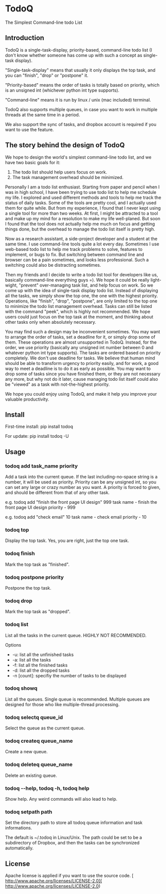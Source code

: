 # TodoQ

The Simplest Command-line todo List

## Introduction

TodoQ is a single-task-display, priority-based, command-line todo list (I don't know whether someone has come up with such a concept as 
single-task display).

"Single-task-display" means that usually it only displays the top task, and you can "finish", "drop" or "postpone" it.

"Priority-based" means the order of tasks is totally based on priority, which is an unsigned int (whichever python int type supports).

"Command-line" means it is run by linux / unix (mac included) terminal.

TodoQ also supports multiple queues, in case you want to work in multiple threads at the same time in a period.

We also support the sync of tasks, and dropbox account is required if you want to use the feature.

## The story behind the design of TodoQ

We hope to design the world's simplest command-line todo list, and we have two basic goals for it:
1. The todo list should help users focus on work.
2. The task management overhead should be minimized.

Personally I am a todo list enthusiast. Starting from paper and pencil when I was in high school, I have been trying to use
todo list to help me schedule my life. I explored and used different methods and tools to help me track the status of
daily tasks. Some of the tools are pretty cool, and I actually used them for quite while. But from my experience, I found that I
never kept using a single tool for more than two weeks. At first, I might be attracted to a tool and make up my mind for a resolution
to make my life well-planed. But soon I found that the tool does not actually help me much on focus and getting things done, but the
overhead to manage the todo list itself is pretty high.

Now as a research assistant, a side-project developer and a student at the same time. I use command-line tools quite a lot every day.
Sometimes I use web-based todo list to help me track problems to solve, features to implement, or bugs to fix. But switching between
command line and browser can be a pain sometimes, and looks less professional. Such a switching could also be distracting sometimes.

Then my friends and I decide to write a todo list tool for developers like us, basically command-line everything guys =). We hope it 
could be really light-wight, "prevent" over-managing task list, and help focus on work. So we come up with the idea of single-task
display todo list. Instead of displaying all the tasks, we simply show the top one, the one with the highest priority. Operations,
like "finish", "drop", "postpone", are only limited to the top one to minimize the todo list management overhead. Tasks can still be
listed with the command "peek", which is highly not recommended. We hope users could just focus on the top task at the moment, and thinking
about other tasks only when absolutely necessary.

You may find such a design may be inconvenient sometimes. You may want to arrange the order of tasks, set a deadline for it, or simply drop
some of them. These operations are almost unsupported in TodoQ. Instead, for the order, we use priority (basically any unsigned int number between
0 and whatever python int type supports). The tasks are ordered based on priority completely. We don't use deadline for tasks. We believe that
human mind should be able to transform urgency to priority easily, and for work, a good way to meet a deadline is to do it as early as possible.
You may want to drop some of tasks since you have finished them, or they are not necessary any more, but why not do it later, cause managing todo
list itself could also be "viewed" as a task with not-the-highest priority.

We hope you could enjoy using TodoQ, and make it help you improve your valuable productivity.

 
## Install

First-time install:
pip install todoq

For update:
pip install todoq -U


## Usage

### todoq add task\_name priority

Add a task into the current queue. If the last including-no-space string is a number, it will be used as priority.
Priority can be any unsigned int, so you can set any large or crazy number as you want. A priority is forced to given,
and should be different from that of any other task.

e.g. 
todoq add "finish the front page UI design" 999
task name - finish the front page UI design
priority - 999

e.g. 
todoq add "check email" 10
task name - check email
priority - 10


### todoq top

Display the top task. Yes, you are right, just the top one task.

### todoq finish

Mark the top task as "finished".

### todoq postpone priority

Postpone the top task.

### todoq drop

Mark the top task as "dropped".

### todoq list

List all the tasks in the current queue. HIGHLY NOT RECOMMENDED.

Options

* \-u: list all the unfinished tasks
* \-a: list all the tasks
* \-f: list all the finished tasks
* \-d: list all the dropped tasks
* \-n [count]: specifiy the number of tasks to be displayed

### todoq showq

List all the queues. Single queue is recommended. Multiple queues are designed for those
who like multiple-thread processing.

### todoq selectq queue\_id

Select the queue as the current queue.

### todoq createq queue\_name

Create a new queue.

### todoq deleteq queue\_name

Delete an existing queue.

### todoq --help, todoq -h, todoq help

Show help. Any weird commands will also lead to help.

### todoq setpath path

Set the directory path to store all todoq queue information and task
informations.

The default is ~/.todoq in Linux/Unix. The path could be set to be a
subdirectory of Dropbox, and then the tasks can be synchronized automatically.


## License

Apache license is applied if you want to use the source code.
[ http://www.apache.org/licenses/LICENSE-2.0](
http://www.apache.org/licenses/LICENSE-2.0)
